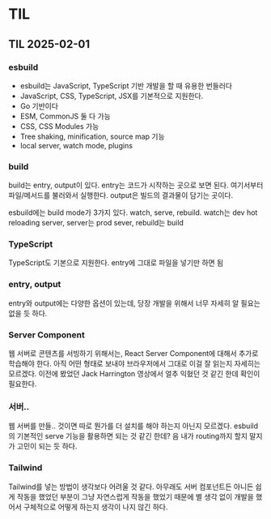 # TIL

## TIL 2025-02-01

### esbuild

- esbuild는 JavaScript, TypeScript 기반 개발을 할 때 유용한 번들러다
- JavaScript, CSS, TypeScript, JSX를 기본적으로 지원한다.
- Go 기반이다
- ESM, CommonJS 둘 다 가능
- CSS, CSS Modules 가능
- Tree shaking, minification, source map 기능
- local server, watch mode, plugins

### build

build는 entry, output이 있다. entry는 코드가 시작하는 곳으로 보면 된다. 여기서부터 파일/메서드를 불러와서 실행한다. output은 빌드의 결과물이 담기는 곳이다.

esbuild에는 build mode가 3가지 있다. watch, serve, rebuild. watch는 dev hot reloading server, server는 prod sever, rebuild는 build

### TypeScript

TypeScript도 기본으로 지원한다. entry에 그대로 파일을 넣기만 하면 됨

### entry, output

entry와 output에는 다양한 옵션이 있는데, 당장 개발을 위해서 너무 자세히 알 필요는 없을 듯 하다.

### Server Component

웹 서버로 콘텐츠를 서빙하기 위해서는, React Server Component에 대해서 추가로 학습해야 한다. 아직 어떤 형태로 보내야 브라우저에서 그대로 이걸 잘 읽는지 자세히는 모르겠다. 이전에 봤었던 Jack Harrington 영상에서 얼추 익혔던 것 같긴 한데 확인이 필요한다.

### 서버..

웹 서버를 만들.. 것이면 따로 뭔가를 더 설치를 해야 하는지 아닌지 모르겠다. esbuild의 기본적인 serve 기능을 활용하면 되는 것 같긴 한데? 음 내가 routing까지 할지 말지가 고민이 되는 듯 하다.

### Tailwind

Tailwind를 넣는 방법이 생각보다 어려울 것 같다. 아무래도 서버 컴포넌트든 아니든 쉽게 작동을 했었던 부분이 그냥 자연스럽게 작동을 했었기 때문에 별 생각 없이 개발을 했어서 구체적으로 어떻게 하는지 생각이 나지 않긴 하다.



